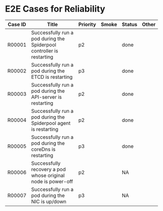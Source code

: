 # E2E Cases for Reliability

| Case ID  | Title                                                                      | Priority | Smoke | Status | Other |
|---------|-----------------------------------------------------------------------------|----------|-------|--------|-------|
| R00001  | Successfully run a pod during the Spiderpool controller is restarting | p2       |       | done   |       |
| R00002  | Successfully run a pod during the ETCD is restarting                  | p3       |       | done   |       |
| R00003  | Successfully run a pod during the API-server is restarting            | p2       |       | done   |       |
| R00004  | Successfully run a pod during the Spiderpool agent is restarting      | p2       |       | done   |       |
| R00005  | Successfully run a pod during the coreDns is restarting               | p3       |       | done   |       |
| R00006  | Successfully recovery a pod whose original node is power-off          | p2       |       | NA     |       |
| R00007  | Successfully run a pod during the NIC is up/down                      | p3       |       | NA     |       |

